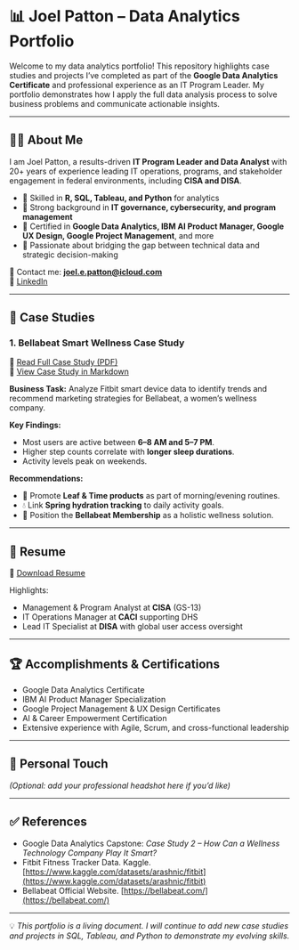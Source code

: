 # 📊 Joel Patton – Data Analytics Portfolio  

Welcome to my data analytics portfolio! This repository highlights case studies and projects I’ve completed as part of the **Google Data Analytics Certificate** and professional experience as an IT Program Leader. My portfolio demonstrates how I apply the full data analysis process to solve business problems and communicate actionable insights.  

---

## 👨‍💻 About Me  
I am Joel Patton, a results-driven **IT Program Leader and Data Analyst** with 20+ years of experience leading IT operations, programs, and stakeholder engagement in federal environments, including **CISA and DISA**.  

- 🔹 Skilled in **R, SQL, Tableau, and Python** for analytics  
- 🔹 Strong background in **IT governance, cybersecurity, and program management**  
- 🔹 Certified in **Google Data Analytics, IBM AI Product Manager, Google UX Design, Google Project Management**, and more  
- 🔹 Passionate about bridging the gap between technical data and strategic decision-making  

📧 Contact me: **joel.e.patton@icloud.com**  
🔗 [LinkedIn](https://linkedin.com)  

---

## 📂 Case Studies  

### 1. **Bellabeat Smart Wellness Case Study**  
📄 [Read Full Case Study (PDF)](Bellabeat_Case_Study_CompletedJP.pdf)  
📑 [View Case Study in Markdown](Bellabeat_Case_Study.md)  

**Business Task:** Analyze Fitbit smart device data to identify trends and recommend marketing strategies for Bellabeat, a women’s wellness company.  

**Key Findings:**  
- Most users are active between **6–8 AM and 5–7 PM**.  
- Higher step counts correlate with **longer sleep durations**.  
- Activity levels peak on weekends.  

**Recommendations:**  
- 📱 Promote **Leaf & Time products** as part of morning/evening routines.  
- 💧 Link **Spring hydration tracking** to daily activity goals.  
- 🎯 Position the **Bellabeat Membership** as a holistic wellness solution.  

---

## 📝 Resume  
📄 [Download Resume](PATTON-JOEL%20USAJOBS%20Resume%209-15-25.docx)  

Highlights:  
- Management & Program Analyst at **CISA** (GS-13)  
- IT Operations Manager at **CACI** supporting DHS  
- Lead IT Specialist at **DISA** with global user access oversight  

---

## 🏆 Accomplishments & Certifications  
- Google Data Analytics Certificate  
- IBM AI Product Manager Specialization  
- Google Project Management & UX Design Certificates  
- AI & Career Empowerment Certification  
- Extensive experience with Agile, Scrum, and cross-functional leadership  

---

## 📸 Personal Touch  
*(Optional: add your professional headshot here if you’d like)*  

---

## ✅ References  
- Google Data Analytics Capstone: *Case Study 2 – How Can a Wellness Technology Company Play It Smart?*  
- Fitbit Fitness Tracker Data. Kaggle. [https://www.kaggle.com/datasets/arashnic/fitbit](https://www.kaggle.com/datasets/arashnic/fitbit)  
- Bellabeat Official Website. [https://bellabeat.com/](https://bellabeat.com/)  

---

💡 *This portfolio is a living document. I will continue to add new case studies and projects in SQL, Tableau, and Python to demonstrate my evolving skills.*  
